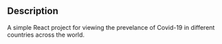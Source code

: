 ## Description

A simple React project for viewing the prevelance of Covid-19 in different countries across the world.
